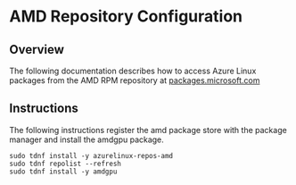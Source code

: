# AMD Repository Configuration

## Overview
The following documentation describes how to access Azure Linux packages from the AMD RPM repository at [packages.microsoft.com](https://packages.microsoft.com/azurelinux/3.0/prod/amd/)

## Instructions
The following instructions register the amd package store with the package manager and install the amdgpu package.
```ls
sudo tdnf install -y azurelinux-repos-amd
sudo tdnf repolist --refresh
sudo tdnf install -y amdgpu
```
